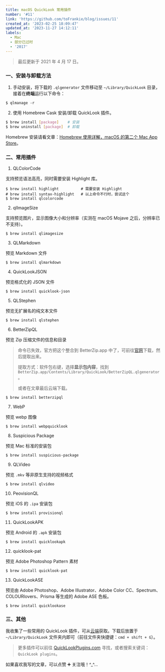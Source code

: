 ```yaml
---
title: macOS QuickLook 常用插件
number: '#11'
link: 'https://github.com/toFrankie/blog/issues/11'
created_at: '2023-02-25 18:09:47'
updated_at: '2023-11-27 14:12:11'
labels:
  - Mac
  - 部分已过时
  - '2017'
---
```

> 最后更新于 2021 年 4 月 17 日。

### 一、安装与卸载方法

1. 手动安装，将下载的 `.qlgenerator` 文件移动至 `~/Library/QuickLook` 目录，接着在**终端**运行以下命令：

```shell
$ qlmanage -r
```

2. 使用 Homebrew Cask 安装/卸载 QuickLook 插件。

```bash
$ brew install [package]    # 安装
$ brew uninstall [package]  # 卸载
```

Homebrew 安装请看文章：[Homebrew 使用详解，macOS 的第二个 Mac App Store](https://www.jianshu.com/p/0028c8bedb40)。

### 二、常用插件	

1. QLColorCode

支持预览语法高亮，同时需要安装 Highlight 库。

```shell
$ brew install highlight          # 需要安装 Highlight
# brew install syntax-highlight   # 以上命令不行时，尝试这个
$ brew install qlcolorcode
```

2. qlImageSize

支持预览图片，显示图像大小和分辨率（实测在 macOS Mojave 之后，分辨率已不支持）。

```shell
$ brew install qlimagesize
```

3. QLMarkdown

预览 Markdown 文件

```shell
$ brew install qlmarkdown
```

4. QuickLookJSON

预览格式化的 JSON 文件

```shell
$ brew install quicklook-json
```

5. QLStephen

预览无扩展名的纯文本文件

```shell
$ brew install qlstephen
```

6. BetterZipQL

预览 Zip 压缩文件的信息和目录

> 命令已失效，官方把这个整合到 BetterZip.app 中了，可前往[官网](https://www.betterzip.net/feature.html)下载，然后提取出来。
>
> 提取方式：软件包右键，选择**显示包内容**，找到 `BetterZip.app/Contents/Library/QuickLook/BetterZipQL.qlgenerator`。
>
> 或者在文章最后云端下载。
```shell
$ brew install betterzipql
```

7. WebP

预览 webp 图像
```
$ brew install webpquicklook
```

8. Suspicious Package

预览 Mac 标准的安装包

```shell
$ brew install suspicious-package
```

9. QLVideo

预览 `.mkv` 等非原生支持的视频格式

```shell
$ brew install qlvideo
```


10. PeovisionQL

预览 iOS 的 `.ipa` 安装包

```shell
$ brew install provisionql
```
	
11. QuickLookAPK

预览 Android 的 `.apk` 安装包

```shell
$ brew install quicklookapk
```

12. quicklook-pat

预览 Adobe Photoshop Pattern 素材
```shell
$ brew install quicklook-pat
```

13. QuickLookASE

预览由 Adobe Photoshop、Adobe Illustrator、Adobe Color CC、Spectrum、COLOURlovers、Prisma 等生成的 Adobe ASE 色板。

```shell
$ brew install quicklookase
```

### 三、其他

我收集了一些常用的 QuickLook 插件，可从[云端](https://pan.baidu.com/s/1Wyl_OYLCjRvE459d5cqznw)获取。下载后放置于 `~/Library/QuickLook` 文件夹内即可（前往文件夹快捷键：`cmd + shift + G`）。

> 更多插件可以前往 [QuickLookPlugins.com](http://www.quicklookplugins.com/) 寻找，或者搜索关键词：`QuickLook plugins`。

如果喜欢我写的文章，可以点赞 ➕ 关注哦！\^_^…
